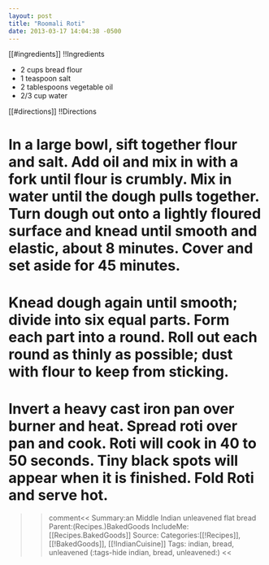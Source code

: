 ```yaml
---
layout: post
title: "Roomali Roti"
date: 2013-03-17 14:04:38 -0500
---
```

[[#ingredients]]
!!Ingredients

* 2 cups bread flour
* 1 teaspoon salt
* 2 tablespoons vegetable oil
* 2/3 cup water

[[#directions]]
!!Directions

# In a large bowl, sift together flour and salt. Add oil and mix in with a fork until flour is crumbly. Mix in water until the dough pulls together. Turn dough out onto a lightly floured surface and knead until smooth and elastic, about 8 minutes. Cover and set aside for 45 minutes.

# Knead dough again until smooth; divide into six equal parts. Form each part into a round. Roll out each round as thinly as possible; dust with flour to keep from sticking.


# Invert a heavy cast iron pan over burner and heat. Spread roti over pan and cook. Roti will cook in 40 to 50 seconds. Tiny black spots will appear when it is finished. Fold Roti and serve hot.


>>comment<<
Summary:an Middle Indian unleavened flat bread
Parent:(Recipes.)BakedGoods
IncludeMe:[[Recipes.BakedGoods]]
Source:
Categories:[[!Recipes]], [[!BakedGoods]], [[!IndianCuisine]]
Tags: indian, bread, unleavened
(:tags-hide indian, bread, unleavened:)
>><<


